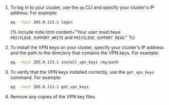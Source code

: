 1. To log in to your cluster, use the `qq` CLI and specify your cluster's IP address. For example:

   ```bash
   qq --host 203.0.113.1 login
   ```
    
   {% include note.html content="Your user must have `PRIVILEGE_SUPPORT_WRITE` and `PRIVILEGE_SUPPORT_READ`." %}

1. To install the VPN keys on your cluster, specify your cluster's IP address and the path to the directory that contains the VPN keys. For example:

   ```bash
   qq --host 203.0.113.1 install_vpn_keys /my/path
   ```
    
1. To verify that the VPN keys installed correctly, use the `get_vpn_keys` command. For example:

   ```bash
   qq --host 203.0.113.1 get_vpn_keys
   ```

1. Remove any copies of the VPN key files.
